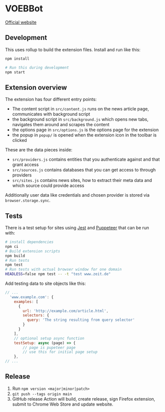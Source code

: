 # VOEBBot

[Official website](https://stefanw.github.io/voebbot/)

## Development

This uses rollup to build the extension files. Install and run like this:

```sh
npm install

# Run this during development
npm start
```

## Extension overview

The extension has four different entry points:

- The content script in `src/content.js` runs on the news article page, communicates with background script
- the background script in `src/background.js` which opens new tabs, navigates them around and scrapes the content
- the options page in `src/options.js` is the options page for the extension
- the popup in `popup/` is opened when the extension icon in the toolbar is clicked

These are the data pieces inside:

- `src/providers.js` contains entities that you authenticate against and that grant access
- `src/sources.js` contains databases that you can get access to through providers
- `src/sites.js` contains news sites, how to extract their meta data and which source could provide access

Additionally user data like credentials and chosen provider is stored via `browser.storage.sync`.


## Tests

There is a test setup for sites using [Jest](https://jestjs.io/) and [Puppeteer](https://puppeteer.github.io/puppeteer/) that can be run with:

```bash
# install dependencies
npm ci
# Build extension scripts
npm build
# Run tests
npm test
# Run tests with actual browser window for one domain
HEADLESS=false npm test -- -t "test www.zeit.de"
```

Add testing data to site objects like this:

```javascript
// ...
  'www.example.com': {
    examples: [
      {
        url: 'http://example.com/article.html',
        selectors: {
          query: 'The string resulting from query selector'
        }
      }
    ],
    // optional setup async function
    testSetup: async (page) => {
        // page is pupeteer page
        // use this for initial page setup
    },
// ...
```


## Release

1. Run `npm version <major|minor|patch>`
2. `git push --tags origin main`
3. GitHub release Action will build, create release, sign Firefox extension, submit to Chrome Web Store and update website.

